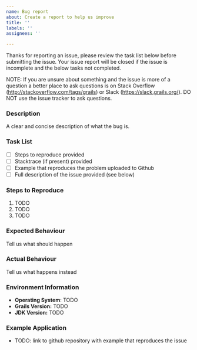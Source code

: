 ```yaml
---
name: Bug report
about: Create a report to help us improve
title: ''
labels: ''
assignees: ''

---
```


Thanks for reporting an issue, please review the task list below before submitting the
issue. Your issue report will be closed if the issue is incomplete and the below tasks not completed.

NOTE: If you are unsure about something and the issue is more of a question a better place to ask questions is on Stack Overflow (http://stackoverflow.com/tags/grails) or Slack (https://slack.grails.org/). DO NOT use the issue tracker to ask questions.

### Description

A clear and concise description of what the bug is.

### Task List

- [ ] Steps to reproduce provided
- [ ] Stacktrace (if present) provided
- [ ] Example that reproduces the problem uploaded to Github
- [ ] Full description of the issue provided (see below)

### Steps to Reproduce

1. TODO
2. TODO
3. TODO

### Expected Behaviour

Tell us what should happen

### Actual Behaviour

Tell us what happens instead

### Environment Information

- **Operating System**: TODO
- **Grails Version:** TODO
- **JDK Version:** TODO

### Example Application

- TODO: link to github repository with example that reproduces the issue
